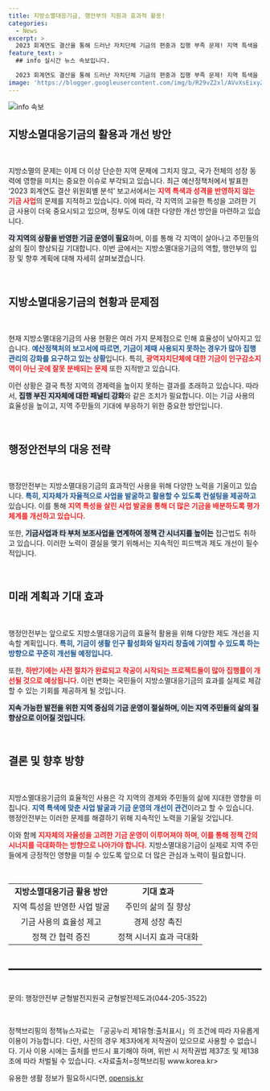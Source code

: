```yaml
---
title: 지방소멸대응기금, 행안부의 지원과 효과적 활용!
categories:
  - News
excerpt: >
  2023 회계연도 결산을 통해 드러난 자치단체 기금의 편중과 집행 부족 문제! 지역 특색을 무시한 사업들, 과연 어떻게 개선될 것인가?
feature_text: >
  ## info 실시간 뉴스 속보입니다.

  2023 회계연도 결산을 통해 드러난 자치단체 기금의 편중과 집행 부족 문제! 지역 특색을 무시한 사업들, 과연 어떻게 개선될 것인가?
image: 'https://blogger.googleusercontent.com/img/b/R29vZ2xl/AVvXsEixyZcFfHzMRdzZMjFBmAUKJYCLCGyLL1o632UiGVXcaFdKo_bkvkuCioo0uUKlGfBVcT3P84aROyZIXSBEx3Aw5nCQ3pTgDom1WDC4m8eifvWiAmWEEVb4x6G_l8C0QH225ldMjyaFvpxGEBGNO37VmDTDMHGhJPq73UglMfDca1-0aw/s1600/blogspot.png'
---
```


<p><img src="https://blogger.googleusercontent.com/img/b/R29vZ2xl/AVvXsEixyZcFfHzMRdzZMjFBmAUKJYCLCGyLL1o632UiGVXcaFdKo_bkvkuCioo0uUKlGfBVcT3P84aROyZIXSBEx3Aw5nCQ3pTgDom1WDC4m8eifvWiAmWEEVb4x6G_l8C0QH225ldMjyaFvpxGEBGNO37VmDTDMHGhJPq73UglMfDca1-0aw/s1600/blogspot.png" alt="info 속보" /></p>

<h2 data-ke-size="size26">지방소멸대응기금의 활용과 개선 방안</h2>

<p data-ke-size="size16">&nbsp;</p>

<p>지방소멸의 문제는 이제 더 이상 단순한 지역 문제에 그치지 않고, 국가 전체의 성장 동력에 영향을 미치는 중요한 이슈로 부각되고 있습니다. 최근 예산정책처에서 발표한 ‘2023 회계연도 결산 위원회별 분석’ 보고서에서는 <b><span style="color: #ee2323;">지역 특색과 성격을 반영하지 않는 기금 사업</span></b>의 문제를 지적하고 있습니다. 이에 따라, 각 지역의 고유한 특성을 고려한 기금 사용이 더욱 중요시되고 있으며, 정부도 이에 대한 다양한 개선 방안을 마련하고 있습니다. </p>

<p><b><span style="background-color: #21538527;">각 지역의 상황을 반영한 기금 운영이 필요</span></b>하며, 이를 통해 각 지역이 살아나고 주민들의 삶의 질이 향상되길 기대합니다. 이번 글에서는 지방소멸대응기금의 역할, 행안부의 입장 및 향후 계획에 대해 자세히 살펴보겠습니다. </p>

<p data-ke-size="size16">&nbsp;</p>

<h2 data-ke-size="size26">지방소멸대응기금의 현황과 문제점</h2>

<p data-ke-size="size16">&nbsp;</p>

<p>현재 지방소멸대응기금의 사용 현황은 여러 가지 문제점으로 인해 효율성이 낮아지고 있습니다. <b><span style="color: #1a5490;">예산정책처의 보고서에 따르면, 기금이 제때 사용되지 못하는 경우가 많아 집행 관리의 강화를 요구하고 있는 상황</span></b>입니다. 특히, <b><span style="color: #ee2323;">광역자치단체에 대한 기금이 인구감소지역이 아닌 곳에 잘못 분배되는 문제</span></b> 또한 지적받고 있습니다. </p>

<p>이런 상황은 결국 특정 지역의 경제력을 높이지 못하는 결과를 초래하고 있습니다. 따라서, <b><span style="background-color: #21538527;">집행 부진 지자체에 대한 패널티 강화</span></b>와 같은 조치가 필요합니다. 이는 기금 사용의 효율성을 높이고, 지역 주민들의 기대에 부응하기 위한 중요한 방안입니다.</p>

<p data-ke-size="size16">&nbsp;</p>

<h2 data-ke-size="size26">행정안전부의 대응 전략</h2>

<p data-ke-size="size16">&nbsp;</p>

<p>행정안전부는 지방소멸대응기금의 효과적인 사용을 위해 다양한 노력을 기울이고 있습니다. <b><span style="color: #1a5490;">특히, 지자체가 자율적으로 사업을 발굴하고 활용할 수 있도록 컨설팅을 제공하고</span></b> 있습니다. 이를 통해 <b><span style="color: #ee2323;">지역 특성을 살린 사업 발굴을 통해 더 많은 기금을 배분하도록 평가 체계를 개선하고 있습니다.</span></b> </p>

<p>또한, <b><span style="background-color: #21538527;">기금사업과 타 부처 보조사업을 연계하여 정책 간 시너지를 높이는</span></b> 접근법도 취하고 있습니다. 이러한 노력이 결실을 맺기 위해서는 지속적인 피드백과 제도 개선이 필수적입니다.</p>

<p data-ke-size="size16">&nbsp;</p>

<h2 data-ke-size="size26">미래 계획과 기대 효과</h2>

<p data-ke-size="size16">&nbsp;</p>

<p>행정안전부는 앞으로도 지방소멸대응기금의 효율적 활용을 위해 다양한 제도 개선을 지속할 계획입니다. <b><span style="color: #1a5490;">특히, 기금이 생활 인구 활성화와 일자리 창출에 기여할 수 있도록 하는 방향으로 꾸준히 개선될 예정입니다.</span></b> </p>

<p>또한, <b><span style="color: #ee2323;">하반기에는 사전 절차가 완료되고 착공이 시작되는 프로젝트들이 많아 집행률이 개선될 것으로 예상됩니다.</span></b> 이런 변화는 국민들이 지방소멸대응기금의 효과를 실제로 체감할 수 있는 기회를 제공하게 될 것입니다. </p>

<p><b><span style="background-color: #21538527;">지속 가능한 발전을 위한 지역 중심의 기금 운영이 절실하며, 이는 지역 주민들의 삶의 질 향상으로 이어질 것입니다.</span></b></p>

<p data-ke-size="size16">&nbsp;</p>

<h2 data-ke-size="size26">결론 및 향후 방향</h2>

<p data-ke-size="size16">&nbsp;</p>

<p>지방소멸대응기금의 효율적인 사용은 각 지역의 경제와 주민들의 삶에 지대한 영향을 미칩니다. <b><span style="color: #1a5490;">지역 특색에 맞춘 사업 발굴과 기금 운영의 개선이 관건</span></b>이라고 할 수 있습니다. 행정안전부는 이러한 문제를 해결하기 위해 지속적인 노력을 기울일 것입니다. </p>

<p>이와 함께 <b><span style="color: #ee2323;">지자체의 자율성을 고려한 기금 운영이 이루어져야 하며, 이를 통해 정책 간의 시너지를 극대화하는 방향으로 나아가야 합니다.</span></b> 지방소멸대응기금이 실제로 지역 주민들에게 긍정적인 영향을 미칠 수 있도록 앞으로 더 많은 관심과 노력이 필요합니다. </p>

<p data-ke-size="size16">&nbsp;</p> 

<table style="width: 100%; border-collapse: collapse;">
<tr>
<td style="text-align: center; height: 17px;"><b>지방소멸대응기금 활용 방안</b></td>
<td style="text-align: center; height: 17px;"><b>기대 효과</b></td>
</tr>
<tr>
<td style="text-align: center; height: 17px;">지역 특성을 반영한 사업 발굴</td>
<td style="text-align: center; height: 17px;">주민의 삶의 질 향상</td>
</tr>
<tr>
<td style="text-align: center; height: 17px;">기금 사용의 효율성 제고</td>
<td style="text-align: center; height: 17px;">경제 성장 촉진</td>
</tr>
<tr>
<td style="text-align: center; height: 17px;">정책 간 협력 증진</td>
<td style="text-align: center; height: 17px;">정책 시너지 효과 극대화</td>
</tr>
</table>

<p data-ke-size="size16">&nbsp;</p> 

<hr style="border: 1px solid #000;">

<p data-ke-size="size16">&nbsp;</p>

<p>문의: 행정안전부 균형발전지원국 균형발전제도과(044-205-3522)</p>

<p data-ke-size="size16">&nbsp;</p> 

<p>정책브리핑의 정책뉴스자료는 「공공누리 제1유형:출처표시」의 조건에 따라 자유롭게 이용이 가능합니다. 다만, 사진의 경우 제3자에게 저작권이 있으므로 사용할 수 없습니다. 기사 이용 시에는 출처를 반드시 표기해야 하며, 위반 시 저작권법 제37조 및 제138조에 따라 처벌될 수 있습니다. &lt;자료출처=정책브리핑 www.korea.kr></p>
유용한 생활 정보가 필요하시다면, <a href="https://opensis.kr" rel="dofollow">opensis.kr</a>


